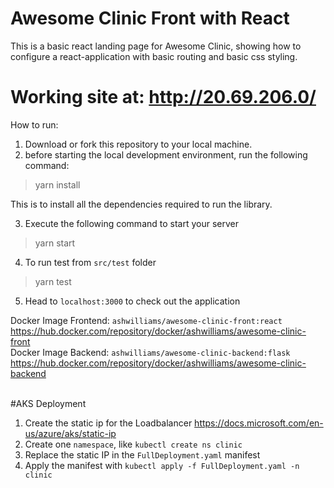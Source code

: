 # Awesome Clinic Front with React 

This is a basic react landing page for Awesome Clinic, showing how to configure a react-application with basic routing and basic css styling.

# Working site at: http://20.69.206.0/


How to run: 

1. Download or fork this repository to your local machine.<br/>
2. before starting the local development environment, run the following command: 

> yarn install

This is to install all the dependencies required to run the library.

3. Execute the following command to start your server

> yarn start

4. To run test from `src/test` folder

> yarn test

5. Head to `localhost:3000` to check out the application

Docker Image Frontend: `ashwilliams/awesome-clinic-front:react` https://hub.docker.com/repository/docker/ashwilliams/awesome-clinic-front <br/>
Docker Image Backend: `ashwilliams/awesome-clinic-backend:flask` https://hub.docker.com/repository/docker/ashwilliams/awesome-clinic-backend <br/><br/>

#AKS Deployment

1. Create the static ip for the Loadbalancer https://docs.microsoft.com/en-us/azure/aks/static-ip <br/>
2. Create one `namespace`, like `kubectl create ns clinic`
3. Replace the static IP in the `FullDeployment.yaml` manifest
4. Apply the manifest with `kubectl apply -f FullDeployment.yaml -n clinic`


